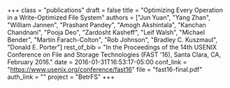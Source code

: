 +++
class = "publications"
draft = false
title = "Optimizing Every Operation in a Write-Optimized File System"
authors = ["Jun Yuan", "Yang Zhan", "William Jannen", "Prashant Pandey", "Amogh Akshintala", "Kanchan Chandnani", "Pooja Deo", "Zardosht Kasheff", "Leif Walsh", "Michael Bender", "Martin Farach-Colton", "Rob Johnson", "Bradley C. Kuszmaul", "Donald E. Porter"]
rest_of_bib = "In the Proceedings of the 14th USENIX Conference on File and Storage Technologies (FAST '16), Santa Clara, CA, February 2016."
date = 2016-01-31T16:53:17-05:00
conf_link = "https://www.usenix.org/conference/fast16"
file = "fast16-final.pdf"
auth_link = ""
project = "BetrFS"
+++